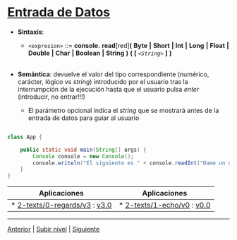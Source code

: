 # [Entrada de Datos](../u2dataInput/README.md)

* **Sintaxis**:


  * `<expresion>` ::= **console.** **read**[red]**(** **Byte** **|** **Short** **|** **Int** **|** **Long** **|** **Float** **|** **Double** **|** **Char** **|** **Boolean** **|** **String** **)** **(** **[** *`<String>`* **]** **)**<br><br>

* **Semántica**: devuelve el valor del tipo correspondiente (numérico, carácter, lógico vs *string*) introducido por el usuario tras la interrumpción de la ejecución hasta que el usuario pulsa *enter* (introducir, no entrar!!!)


	+ El parámetro opcional indica el *string* que se mostrará antes de la entrada de datos para guiar al usuario


```java

class App {

    public static void main(String[] args) {
        Console console = new Console();
        console.writeln("El siguiente es " + console.readInt("Dame un número: ") + 1);
    }
}
```

| **Aplicaciones** | **Aplicaciones** |
| --- | --- | 
| * [2-texts/0-regards/v3](https://github.com/USantaTecla-0-domains/0-simpleDomains/blob/master/docs/2-texts.md#0-regardsv3) : [v3.0](https://github.com/USantaTecla-tech-java/src/blob/main/src/main/java/es/usantatecla/a2_texts/a0_regards/v3_0/App.java) | * [2-texts/1-echo/v0](https://github.com/USantaTecla-0-domains/0-simpleDomains/blob/master/docs/2-texts.md#1-echov0) : [v0.0](https://github.com/USantaTecla-tech-java/src/blob/main/src/main/java/es/usantatecla/a2_texts/a1_echo/v0_0/App.java) |

---

[Anterior](../u1dataOutput/README.md) | [Subir nivel](../README.md) | [Siguiente](../u3variableDeclaration/README.md)
